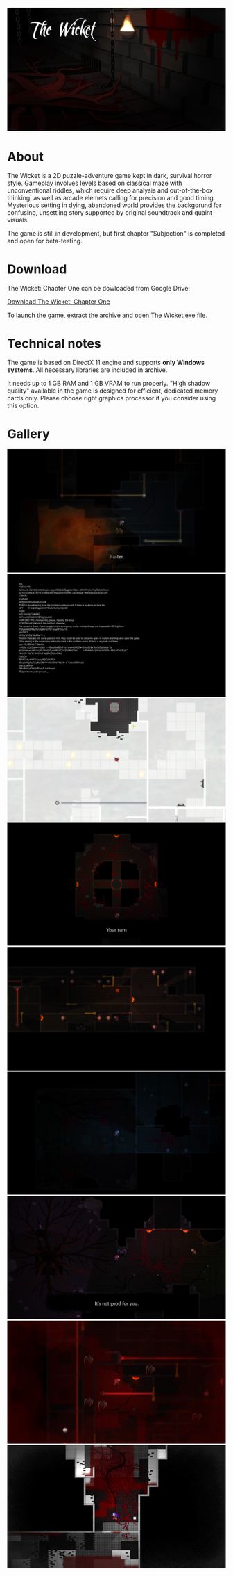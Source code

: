 ![Intro](images/Main.png)

# About
The Wicket is a 2D puzzle-adventure game kept in dark, survival horror style. Gameplay involves levels based on classical maze with unconventional riddles, which require deep analysis and out-of-the-box thinking, as well as arcade elemets calling for precision and good timing. Mysterious setting in dying, abandoned world provides the backgorund for confusing, unsettling story supported by original soundtrack and quaint visuals.

The game is still in development, but first chapter "Subjection" is completed and open for beta-testing.

# Download
The Wicket: Chapter One can be dowloaded from Google Drive: 

[Download The Wicket: Chapter One](https://drive.google.com/open?id=0BxibG6wPBD5gfjZTUThZXzdTOEtvdHZPazRYek1SU2oybFJ1aXZYaVVPYTJBdC1WUFg2elk)

To launch the game, extract the archive and open The Wicket.exe file.

# Technical notes
The game is based on DirectX 11 engine and supports **only Windows systems**. All necessary libraries are included in archive. 

It needs up to 1 GB RAM and 1 GB VRAM to run properly.  "High shadow quality" available in the game is designed for efficient, dedicated memory cards only. Please choose right graphics processor if you consider using this option. 

# Gallery
![1](images/TheWicket_9.png)
![2](images/TheWicket_3.png)
![3](images/TheWicket_5.png)
![4](images/TheWicket_2.png)
![5](images/TheWicket_4.png)
![6](images/TheWicket_1.png)
![7](images/TheWicket_6.png)
![8](images/TheWicket_7.png)
![9](images/TheWicket_8.png)


